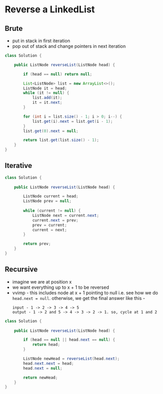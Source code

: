 # Reverse a LinkedList

## Brute

- put in stack in first iteration
- pop out of stack and change pointers in next iteration

```java
class Solution {

    public ListNode reverseList(ListNode head) {

        if (head == null) return null;

        List<ListNode> list = new ArrayList<>();
        ListNode it = head;
        while (it != null) {
            list.add(it);
            it = it.next;
        }

        for (int i = list.size() - 1; i > 0; i--) {
            list.get(i).next = list.get(i - 1);
        }
        list.get(0).next = null;

        return list.get(list.size() - 1);
    }
}
```

## Iterative

```java
class Solution {
    
    public ListNode reverseList(ListNode head) {

        ListNode current = head;
        ListNode prev = null;
        
        while (current != null) {
            ListNode next = current.next;
            current.next = prev;
            prev = current;
            current = next;
        }

        return prev;
    }
}
```

## Recursive

- imagine we are at position x
- we want everything up to x + 1 to be reversed
- vvimp - this includes node at x + 1 pointing to null i.e. see how we do `head.next = null`. otherwise, we get the final answer like this - 
  ```
  input - 1 -> 2 -> 3 -> 4 -> 5
  output - 1 -> 2 and 5 -> 4 -> 3 -> 2 -> 1. so, cycle at 1 and 2
  ```

```java
class Solution {
    
    public ListNode reverseList(ListNode head) {

        if (head == null || head.next == null) {
            return head;
        }

        ListNode newHead = reverseList(head.next);
        head.next.next = head;
        head.next = null;

        return newHead;
    }
}
```

